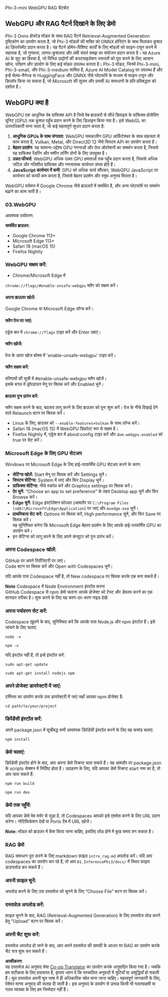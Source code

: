 <!--
CO_OP_TRANSLATOR_METADATA:
{
  "original_hash": "4aac6b8a5dcbbe9a32b47be30340cac2",
  "translation_date": "2025-07-16T17:14:59+00:00",
  "source_file": "code/08.RAG/rag_webgpu_chat/README.md",
  "language_code": "hi"
}
-->
Phi-3-mini WebGPU RAG चैटबोट

## WebGPU और RAG पैटर्न दिखाने के लिए डेमो  
Phi-3 Onnx होस्टेड मॉडल के साथ RAG पैटर्न Retrieval-Augmented Generation दृष्टिकोण का उपयोग करता है, जो Phi-3 मॉडलों की शक्ति को ONNX होस्टिंग के साथ मिलाकर कुशल AI डिप्लॉयमेंट प्रदान करता है। यह पैटर्न डोमेन-विशिष्ट कार्यों के लिए मॉडलों को फाइन-ट्यून करने में सहायक है, जो गुणवत्ता, लागत-कुशलता और लंबी संदर्भ समझ का संयोजन प्रदान करता है। यह Azure AI के सूट का हिस्सा है, जो विभिन्न उद्योगों की कस्टमाइज़ेशन जरूरतों को पूरा करने के लिए आसान खोज, परीक्षण और उपयोग के लिए कई मॉडल उपलब्ध कराता है। Phi-3 मॉडल, जिनमें Phi-3-mini, Phi-3-small, और Phi-3-medium शामिल हैं, Azure AI Model Catalog पर उपलब्ध हैं और इन्हें सेल्फ-मैनेज्ड या HuggingFace और ONNX जैसे प्लेटफॉर्म के माध्यम से फाइन-ट्यून और डिप्लॉय किया जा सकता है, जो Microsoft की सुलभ और प्रभावी AI समाधानों के प्रति प्रतिबद्धता को दर्शाता है।

## WebGPU क्या है  
WebGPU एक आधुनिक वेब ग्राफिक्स API है जिसे वेब ब्राउज़रों से सीधे डिवाइस के ग्राफिक्स प्रोसेसिंग यूनिट (GPU) तक कुशल पहुँच प्रदान करने के लिए डिज़ाइन किया गया है। इसे WebGL का उत्तराधिकारी माना जाता है, जो कई महत्वपूर्ण सुधार प्रदान करता है:

1. **आधुनिक GPUs के साथ संगतता**: WebGPU समकालीन GPU आर्किटेक्चर के साथ सहजता से काम करता है, Vulkan, Metal, और Direct3D 12 जैसे सिस्टम API का उपयोग करता है।  
2. **बेहतर प्रदर्शन**: यह सामान्य-उद्देश्य GPU गणनाओं और तेज़ ऑपरेशनों का समर्थन करता है, जिससे यह ग्राफिक्स रेंडरिंग और मशीन लर्निंग दोनों के लिए उपयुक्त है।  
3. **उन्नत फीचर्स**: WebGPU अधिक उन्नत GPU क्षमताओं तक पहुँच प्रदान करता है, जिससे अधिक जटिल और गतिशील ग्राफिक्स और गणनात्मक कार्यभार संभव होते हैं।  
4. **JavaScript कार्यभार में कमी**: GPU को अधिक कार्य सौंपकर, WebGPU JavaScript पर कार्यभार को काफी कम करता है, जिससे बेहतर प्रदर्शन और स्मूथ अनुभव मिलता है।  

WebGPU वर्तमान में Google Chrome जैसे ब्राउज़रों में समर्थित है, और अन्य प्लेटफॉर्म पर समर्थन बढ़ाने का काम जारी है।

### 03.WebGPU  
आवश्यक पर्यावरण:

**समर्थित ब्राउज़र:**  
- Google Chrome 113+  
- Microsoft Edge 113+  
- Safari 18 (macOS 15)  
- Firefox Nightly  

### WebGPU सक्षम करें:

- Chrome/Microsoft Edge में  

`chrome://flags/#enable-unsafe-webgpu` फ्लैग को सक्षम करें।

#### अपना ब्राउज़र खोलें:  
Google Chrome या Microsoft Edge लॉन्च करें।

#### फ्लैग पेज पर जाएं:  
एड्रेस बार में `chrome://flags` टाइप करें और Enter दबाएं।

#### फ्लैग खोजें:  
पेज के ऊपर खोज बॉक्स में 'enable-unsafe-webgpu' टाइप करें।

#### फ्लैग सक्षम करें:  
परिणामों की सूची में #enable-unsafe-webgpu फ्लैग खोजें।  
इसके बगल में ड्रॉपडाउन मेनू पर क्लिक करें और Enabled चुनें।

#### ब्राउज़र पुनः प्रारंभ करें:  
फ्लैग सक्षम करने के बाद, बदलाव लागू करने के लिए ब्राउज़र को पुनः शुरू करें। पेज के नीचे दिखाई देने वाले Relaunch बटन पर क्लिक करें।

- Linux के लिए, ब्राउज़र को `--enable-features=Vulkan` के साथ लॉन्च करें।  
- Safari 18 (macOS 15) में WebGPU डिफ़ॉल्ट रूप से सक्षम है।  
- Firefox Nightly में, एड्रेस बार में about:config टाइप करें और `dom.webgpu.enabled` को true पर सेट करें।  

### Microsoft Edge के लिए GPU सेटअप  

Windows पर Microsoft Edge के लिए हाई-परफॉर्मेंस GPU सेटअप करने के चरण:

- **सेटिंग्स खोलें:** Start मेनू पर क्लिक करें और Settings चुनें।  
- **सिस्टम सेटिंग्स:** System में जाएं और फिर Display चुनें।  
- **ग्राफिक्स सेटिंग्स:** नीचे स्क्रॉल करें और Graphics settings पर क्लिक करें।  
- **ऐप चुनें:** “Choose an app to set preference” के तहत Desktop app चुनें और फिर Browse करें।  
- **Edge चुनें:** Edge इंस्टॉलेशन फ़ोल्डर (आमतौर पर `C:\Program Files (x86)\Microsoft\Edge\Application`) पर जाएं और `msedge.exe` चुनें।  
- **प्राथमिकता सेट करें:** Options पर क्लिक करें, High performance चुनें, और फिर Save पर क्लिक करें।  
यह सुनिश्चित करेगा कि Microsoft Edge बेहतर प्रदर्शन के लिए आपके हाई-परफॉर्मेंस GPU का उपयोग करे।  
- इन सेटिंग्स को लागू करने के लिए अपने कंप्यूटर को पुनः प्रारंभ करें।  

### अपना Codespace खोलें:  
GitHub पर अपने रिपॉजिटरी पर जाएं।  
Code बटन पर क्लिक करें और Open with Codespaces चुनें।  

यदि आपके पास Codespace नहीं है, तो New codespace पर क्लिक करके एक बना सकते हैं।  

**Note** Codespace में Node Environment इंस्टॉल करना  
GitHub Codespace से npm डेमो चलाना आपके प्रोजेक्ट को टेस्ट और डेवलप करने का एक शानदार तरीका है। शुरू करने के लिए यह चरण-दर-चरण गाइड देखें:  

### अपना पर्यावरण सेट करें:  
Codespace खुलने के बाद, सुनिश्चित करें कि आपके पास Node.js और npm इंस्टॉल हैं। इसे जांचने के लिए चलाएं:  
```
node -v
```  
```
npm -v
```  

यदि इंस्टॉल नहीं हैं, तो इन्हें इंस्टॉल करें:  
```
sudo apt-get update
```  
```
sudo apt-get install nodejs npm
```  

### अपने प्रोजेक्ट डायरेक्टरी में जाएं:  
टर्मिनल का उपयोग करके उस डायरेक्टरी में जाएं जहाँ आपका npm प्रोजेक्ट है:  
```
cd path/to/your/project
```  

### डिपेंडेंसी इंस्टॉल करें:  
अपने package.json में सूचीबद्ध सभी आवश्यक डिपेंडेंसी इंस्टॉल करने के लिए यह कमांड चलाएं:  
```
npm install
```  

### डेमो चलाएं:  
डिपेंडेंसी इंस्टॉल होने के बाद, आप अपना डेमो स्क्रिप्ट चला सकते हैं। यह आमतौर पर package.json के scripts सेक्शन में निर्दिष्ट होता है। उदाहरण के लिए, यदि आपका डेमो स्क्रिप्ट start नाम का है, तो आप चला सकते हैं:  
```
npm run build
```  
```
npm run dev
```  

### डेमो तक पहुँचें:  
यदि आपका डेमो वेब सर्वर से जुड़ा है, तो Codespaces आपको इसे एक्सेस करने के लिए URL प्रदान करेगा। नोटिफिकेशन देखें या Ports टैब में URL खोजें।  

**Note:** मॉडल को ब्राउज़र में कैश किया जाना चाहिए, इसलिए लोड होने में कुछ समय लग सकता है।  

### RAG डेमो  
RAG समाधान पूरा करने के लिए markdown फ़ाइल `intro_rag.md` अपलोड करें। यदि आप codespaces का उपयोग कर रहे हैं, तो आप `01.InferencePhi3/docs/` में स्थित फ़ाइल डाउनलोड कर सकते हैं।  

### अपनी फ़ाइल चुनें:  
अपलोड करने के लिए उस दस्तावेज़ को चुनने के लिए “Choose File” बटन पर क्लिक करें।  

### दस्तावेज़ अपलोड करें:  
फ़ाइल चुनने के बाद, RAG (Retrieval-Augmented Generation) के लिए दस्तावेज़ लोड करने हेतु “Upload” बटन पर क्लिक करें।  

### अपनी चैट शुरू करें:  
दस्तावेज़ अपलोड हो जाने के बाद, आप अपने दस्तावेज़ की सामग्री के आधार पर RAG का उपयोग करके चैट सत्र शुरू कर सकते हैं।

**अस्वीकरण**:  
यह दस्तावेज़ AI अनुवाद सेवा [Co-op Translator](https://github.com/Azure/co-op-translator) का उपयोग करके अनुवादित किया गया है। जबकि हम सटीकता के लिए प्रयासरत हैं, कृपया ध्यान दें कि स्वचालित अनुवादों में त्रुटियाँ या अशुद्धियाँ हो सकती हैं। मूल दस्तावेज़ अपनी मूल भाषा में ही अधिकारिक स्रोत माना जाना चाहिए। महत्वपूर्ण जानकारी के लिए, पेशेवर मानव अनुवाद की सलाह दी जाती है। इस अनुवाद के उपयोग से उत्पन्न किसी भी गलतफहमी या गलत व्याख्या के लिए हम जिम्मेदार नहीं हैं।